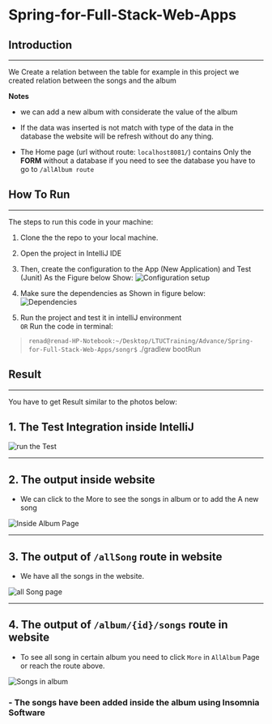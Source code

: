 # Spring-for-Full-Stack-Web-Apps

## Introduction

---

We Create a relation between the table for example in this project we created relation between the songs and the album

**Notes**

- we can add a new album with considerate the value of the album  

- If the data was inserted is not match with type of the data in the database the website will be refresh without do any thing.  

- The Home page (url without route: `localhost8081/`) contains Only the **FORM** without a database if you need to see the database you have to go to `/allAlbum route`

## How To Run

---

The steps to run this code in your machine:  

1. Clone the the repo to your local machine.
2. Open the project in IntelliJ IDE
3. Then, create the configuration to the App (New Application) and Test (Junit) As the Figure below Show:
![Configuration setup](https://i.ibb.co/cJ6kNWs/Screenshot-from-2022-03-06-14-59-53.png)

4. Make sure the dependencies as Shown in figure below:
![Dependencies](https://i.ibb.co/9y3Wdzz/Screenshot-from-2022-03-26-22-40-16.png)

5. Run the project and test it in intelliJ environment  
 `OR`
Run the code in terminal:

> `renad@renad-HP-Notebook:~/Desktop/LTUCTraining/Advance/Spring-for-Full-Stack-Web-Apps/songr$` ./gradlew bootRun  

## Result

---

You have to get Result similar to the photos below:

## 1. The Test Integration inside IntelliJ

![run the Test](https://i.ibb.co/QmM8zyK/Screenshot-from-2022-03-26-22-43-23.png)

---

## 2. The output inside **website**

- We can click to the More to see the songs in album or to add the A new song

![Inside Album Page](https://i.ibb.co/y41c4Dr/Screenshot-from-2022-03-26-22-48-02.png)

---

## 3. The output of `/allSong` route in website

- We have all the songs in the website.

![all Song page](https://i.ibb.co/h2Pkrr9/Screenshot-from-2022-03-26-22-50-56.png)

---

## 4. The output of `/album/{id}/songs` route in website

- To see all song in certain album you need to click `More` in `AllAlbum` Page or reach the route above.

![Songs in album ](https://i.ibb.co/kD98tq9/Screenshot-from-2022-03-26-22-53-38.png)

### - The songs have been added inside the album using Insomnia Software
